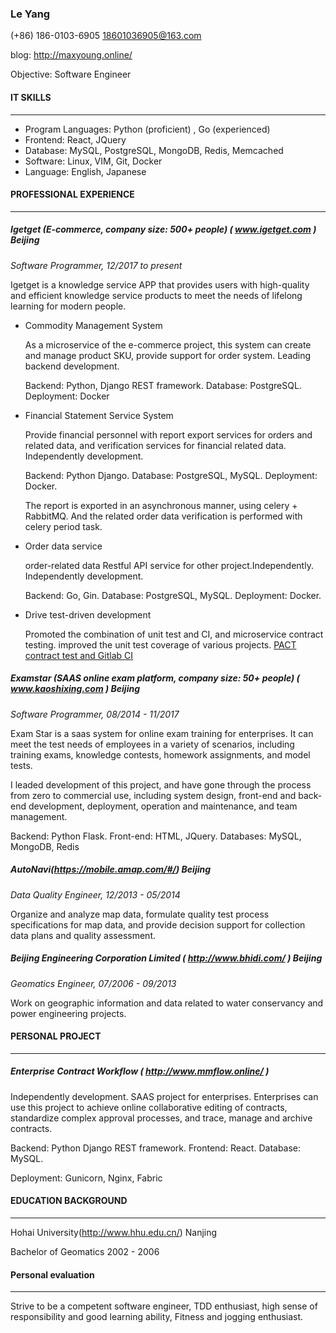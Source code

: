 ### Le Yang

(+86) 186-0103-6905	18601036905@163.com

blog: <http://maxyoung.online/>

Objective: Software Engineer

#### IT SKILLS

*****

- Program Languages:  Python (proficient) , Go (experienced)
- Frontend: React, JQuery
- Database: MySQL, PostgreSQL, MongoDB, Redis, Memcached
- Software: Linux, VIM, Git, Docker
- Language: English, Japanese

#### PROFESSIONAL EXPERIENCE

***

##### Igetget (E-commerce, company size: 500+ people) ( www.igetget.com )     Beijing

*Software Programmer, 12/2017 to present*

Igetget is a knowledge service APP that provides users with high-quality and efficient knowledge service products to meet the needs of lifelong learning for modern people.

- Commodity Management System

  As a microservice of the e-commerce project, this system can create and manage product SKU, provide support for order system.  Leading backend development.

  Backend: Python, Django REST framework.    Database: PostgreSQL.    Deployment: Docker

- Financial Statement Service System

  Provide financial personnel with report export services for orders and related data, and verification services for financial related data. Independently development. 

  Backend: Python Django.    Database: PostgreSQL, MySQL.    Deployment: Docker. 

  The report is exported in an asynchronous manner, using celery + RabbitMQ. And the related order data verification is performed with celery period task.

- Order data service

  order-related data Restful API service for other project.Independently. Independently development. 

  Backend: Go, Gin.    Database: PostgreSQL, MySQL.    Deployment: Docker. 

- Drive test-driven development

  Promoted the combination of unit test and CI, and  microservice contract testing. improved the unit test coverage of various projects. [PACT contract test  and Gitlab CI](http://maxyoung.online/blog/Django-REST-Framework单元测试以及Gitlab-CI(持续集成).html)

##### Examstar (SAAS online exam platform, company size: 50+ people) ( www.kaoshixing.com )  	Beijing

*Software Programmer, 08/2014 - 11/2017*

Exam Star is a saas system for online exam training for enterprises. It can meet the test needs of employees in a variety of scenarios, including training exams, knowledge contests, homework assignments, and model tests.

I leaded development of this project, and have gone through the process from zero to commercial use, including system design, front-end and back-end development, deployment, operation and maintenance, and team management.

Backend: Python Flask.     Front-end: HTML, JQuery.     Databases: MySQL, MongoDB, Redis

##### AutoNavi(https://mobile.amap.com/#/)     Beijing

*Data Quality Engineer, 12/2013 - 05/2014*

Organize and analyze map data, formulate quality test process specifications for map data, and provide decision support for collection data plans and quality assessment.

##### Beijing Engineering Corporation Limited ( http://www.bhidi.com/ )    Beijing 	

*Geomatics Engineer, 07/2006 - 09/2013*

Work on geographic information and data related to water conservancy and power engineering projects.

#### PERSONAL PROJECT

---

##### Enterprise Contract Workflow ( http://www.mmflow.online/ )  

Independently development. SAAS project for enterprises. Enterprises can use this project to achieve online collaborative editing of contracts, standardize complex approval processes, and trace, manage and archive contracts. 

Backend: Python Django REST framework.    Frontend: React.     Database: MySQL. 

Deployment: Gunicorn, Nginx, Fabric

#### EDUCATION BACKGROUND

***

Hohai University(http://www.hhu.edu.cn/)     Nanjing	

Bachelor of Geomatics 	 2002 - 2006

#### Personal evaluation

---

Strive to be a competent software engineer, TDD enthusiast, high sense of responsibility and good learning ability, Fitness and jogging enthusiast.